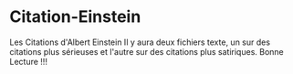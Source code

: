 # Citation-Einstein
Les Citations d'Albert Einstein
Il y aura deux fichiers texte, un sur des citations plus sérieuses
et l'autre sur des citations plus satiriques.
Bonne Lecture !!!

